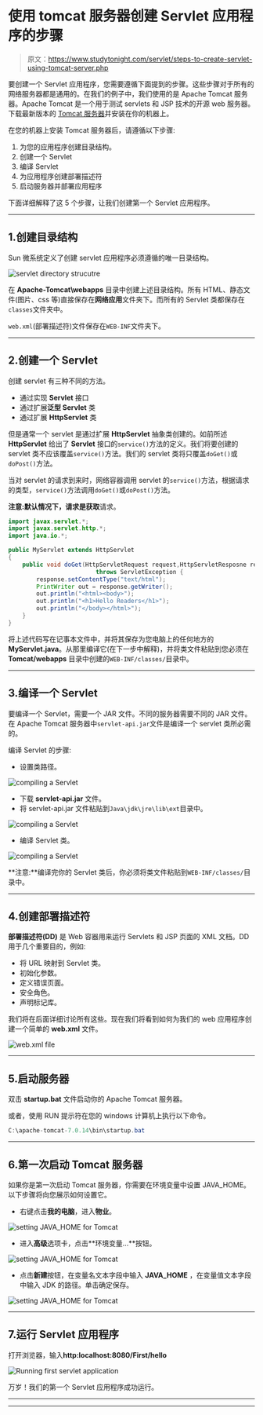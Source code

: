 # 使用 tomcat 服务器创建 Servlet 应用程序的步骤

> 原文：<https://www.studytonight.com/servlet/steps-to-create-servlet-using-tomcat-server.php>

要创建一个 Servlet 应用程序，您需要遵循下面提到的步骤。这些步骤对于所有的网络服务器都是通用的。在我们的例子中，我们使用的是 Apache Tomcat 服务器。Apache Tomcat 是一个用于测试 servlets 和 JSP 技术的开源 web 服务器。下载最新版本的 [Tomcat 服务器](http://tomcat.apache.org/)并安装在你的机器上。

在您的机器上安装 Tomcat 服务器后，请遵循以下步骤:

1.  为您的应用程序创建目录结构。
2.  创建一个 Servlet
3.  编译 Servlet
4.  为应用程序创建部署描述符
5.  启动服务器并部署应用程序

下面详细解释了这 5 个步骤，让我们创建第一个 Servlet 应用程序。

* * *

## 1.创建目录结构

Sun 微系统定义了创建 servlet 应用程序必须遵循的唯一目录结构。

![servlet directory strucutre](img/f48c43826f6c180b5af1380cbf9a9009.png)

在 **Apache-Tomcat\webapps** 目录中创建上述目录结构。所有 HTML、静态文件(图片、css 等)直接保存在**网络应用**文件夹下。而所有的 Servlet 类都保存在`classes`文件夹中。

`web.xml`(部署描述符)文件保存在`WEB-INF`文件夹下。

* * *

## 2.创建一个 Servlet

创建 servlet 有三种不同的方法。

*   通过实现 **Servlet** 接口
*   通过扩展**泛型 Servlet** 类
*   通过扩展 **HttpServlet** 类

但是通常一个 servlet 是通过扩展 **HttpServlet** 抽象类创建的。如前所述 **HttpServlet** 给出了 **Servlet** 接口的`service()`方法的定义。我们将要创建的 servlet 类不应该覆盖`service()`方法。我们的 servlet 类将只覆盖`doGet()`或`doPost()`方法。

当对 servlet 的请求到来时，网络容器调用 servlet 的`service()`方法，根据请求的类型，`service()`方法调用`doGet()`或`doPost()`方法。

**注意:**默认情况下，请求是**获取**请求。

```java
import javax.servlet.*;
import javax.servlet.http.*;
import java.io.*;

public MyServlet extends HttpServlet
{
	public void doGet(HttpServletRequest request,HttpServletResposne response) 
	                     throws ServletException {
		response.setContentType("text/html");
		PrintWriter out = response.getWriter();
		out.println("<html><body>");
		out.println("<h1>Hello Readers</h1>");
		out.println("</body></html>");
	}
} 
```

将上述代码写在记事本文件中，并将其保存为您电脑上的任何地方的**MyServlet.java**。从那里编译它(在下一步中解释)，并将类文件粘贴到您必须在 **Tomcat/webapps** 目录中创建的`WEB-INF/classes/`目录中。

* * *

## 3.编译一个 Servlet

要编译一个 Servlet，需要一个 JAR 文件。不同的服务器需要不同的 JAR 文件。在 Apache Tomcat 服务器中`servlet-api.jar`文件是编译一个 servlet 类所必需的。

编译 Servlet 的步骤:

*   设置类路径。

![compiling a Servlet](img/c933963bb560f894c2b5cd85950c2a2b.png)

*   下载 **servlet-api.jar** 文件。
*   将 servlet-api.jar 文件粘贴到`Java\jdk\jre\lib\ext`目录中。

![compiling a Servlet](img/c7e4cace34570ee0ee37f6e585cc09a0.png)

*   编译 Servlet 类。

![compiling a Servlet](img/e14e5b3506c7ac328ebe1bc78d3e1e16.png)

**注意:**编译完你的 Servlet 类后，你必须将类文件粘贴到`WEB-INF/classes/`目录中。

* * *

## 4.创建部署描述符

**部署描述符(DD)** 是 Web 容器用来运行 Servlets 和 JSP 页面的 XML 文档。DD 用于几个重要目的，例如:

*   将 URL 映射到 Servlet 类。
*   初始化参数。
*   定义错误页面。
*   安全角色。
*   声明标记库。

我们将在后面详细讨论所有这些。现在我们将看到如何为我们的 web 应用程序创建一个简单的 **web.xml** 文件。

![web.xml file](img/a68c321997c15f68ec8ee6c33b05c246.png)

* * *

## 5.启动服务器

双击 **startup.bat** 文件启动你的 Apache Tomcat 服务器。

或者，使用 RUN 提示符在您的 windows 计算机上执行以下命令。

```java
C:\apache-tomcat-7.0.14\bin\startup.bat

```

* * *

## 6.第一次启动 Tomcat 服务器

如果你是第一次启动 Tomcat 服务器，你需要在环境变量中设置 JAVA_HOME。以下步骤将向您展示如何设置它。

*   右键点击**我的电脑**，进入**物业**。

![setting JAVA_HOME for Tomcat](img/6dcc3416c3d653cbc2b6dda434f42547.png)

*   进入**高级**选项卡，点击**环境变量...**按钮。

![setting JAVA_HOME for Tomcat](img/c63221019f504f6969e277c34104ecd9.png)

*   点击**新建**按钮，在变量名文本字段中输入 **JAVA_HOME** ，在变量值文本字段中输入 JDK 的路径。单击确定保存。

![setting JAVA_HOME for Tomcat](img/d49509dd8cb35b6e32bd7e5f95ab1261.png)

* * *

## 7.运行 Servlet 应用程序

打开浏览器，输入**http:localhost:8080/First/hello**

![Running first servlet application](img/0e0cb5ed349cc5460170ebe6433eb2ec.png)

万岁！我们的第一个 Servlet 应用程序成功运行。

* * *

* * *